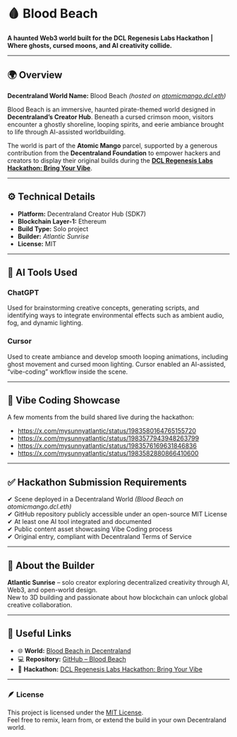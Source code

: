 # 🩸 Blood Beach  
**A haunted Web3 world built for the DCL Regenesis Labs Hackathon | Where ghosts, cursed moons, and AI creativity collide.**

---

## 🌍 Overview  
**Decentraland World Name:** Blood Beach *(hosted on [atomicmango.dcl.eth](https://decentraland.org/jump/?realm=atomicmango.dcl.eth))*  

Blood Beach is an immersive, haunted pirate-themed world designed in **Decentraland’s Creator Hub**. Beneath a cursed crimson moon, visitors encounter a ghostly shoreline, looping spirits, and eerie ambiance brought to life through AI-assisted worldbuilding.  

The world is part of the **Atomic Mango** parcel, supported by a generous contribution from the **Decentraland Foundation** to empower hackers and creators to display their original builds during the **[DCL Regenesis Labs Hackathon: Bring Your Vibe](https://decentraland.org/blog/announcements/dcl-regenesis-labs-hackathon-bring-your-vibe)**.

---

## ⚙️ Technical Details  
- **Platform:** Decentraland Creator Hub (SDK7)  
- **Blockchain Layer-1:** Ethereum  
- **Build Type:** Solo project  
- **Builder:** *Atlantic Sunrise*  
- **License:** MIT  

---

## 🤖 AI Tools Used  
### ChatGPT  
Used for brainstorming creative concepts, generating scripts, and identifying ways to integrate environmental effects such as ambient audio, fog, and dynamic lighting.  

### Cursor  
Used to create ambiance and develop smooth looping animations, including ghost movement and cursed moon lighting. Cursor enabled an AI-assisted, “vibe-coding” workflow inside the scene.

---

## 🎨 Vibe Coding Showcase  
A few moments from the build shared live during the hackathon:  
- https://x.com/mysunnyatlantic/status/1983580164765155720  
- https://x.com/mysunnyatlantic/status/1983577943948263799  
- https://x.com/mysunnyatlantic/status/1983576169631846836  
- https://x.com/mysunnyatlantic/status/1983582880866410600  

---

## ✅ Hackathon Submission Requirements  
✔ Scene deployed in a Decentraland World *(Blood Beach on atomicmango.dcl.eth)*  
✔ GitHub repository publicly accessible under an open-source MIT License  
✔ At least one AI tool integrated and documented  
✔ Public content asset showcasing Vibe Coding process  
✔ Original entry, compliant with Decentraland Terms of Service  

---

## 👤 About the Builder  
**Atlantic Sunrise** – solo creator exploring decentralized creativity through AI, Web3, and open-world design.  
New to 3D building and passionate about how blockchain can unlock global creative collaboration.

---

## 🔗 Useful Links  
- 🌐 **World:** [Blood Beach in Decentraland](https://decentraland.org/jump/?realm=atomicmango.dcl.eth)  
- 💻 **Repository:** [GitHub – Blood Beach](https://github.com/atlanticsunrise/blood-beach-dcl)  
- 🏁 **Hackathon:** [DCL Regenesis Labs Hackathon: Bring Your Vibe](https://decentraland.org/blog/announcements/dcl-regenesis-labs-hackathon-bring-your-vibe)

---

### 🪶 License  
This project is licensed under the [MIT License](./LICENSE).  
Feel free to remix, learn from, or extend the build in your own Decentraland world.
